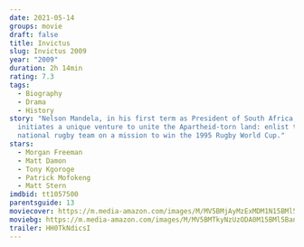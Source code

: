 ```yaml
---
date: 2021-05-14
groups: movie
draft: false
title: Invictus
slug: Invictus 2009
year: "2009"
duration: 2h 14min
rating: 7.3
tags:
  - Biography
  - Drama
  - History
story: "Nelson Mandela, in his first term as President of South Africa,
  initiates a unique venture to unite the Apartheid-torn land: enlist the
  national rugby team on a mission to win the 1995 Rugby World Cup."
stars:
  - Morgan Freeman
  - Matt Damon
  - Tony Kgoroge
  - Patrick Mofokeng
  - Matt Stern
imdbid: tt1057500
parentsguide: 13
moviecover: https://m.media-amazon.com/images/M/MV5BMjAyMzExMDM1N15BMl5BanBnXkFtZTcwNTcyMTQ5Mg@@._V1_FMjpg_UX510_.jpg
moviebg: https://m.media-amazon.com/images/M/MV5BMTkyNzUzODA0M15BMl5BanBnXkFtZTcwNzEwMDMwMw@@._V1_FMjpg_UX1280_.jpg
trailer: HH0TkNdicsI
---
```

